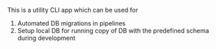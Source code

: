This is a utility CLI app which can be used for

1. Automated DB migrations in pipelines
2. Setup local DB for running copy of DB with the predefined schema during development